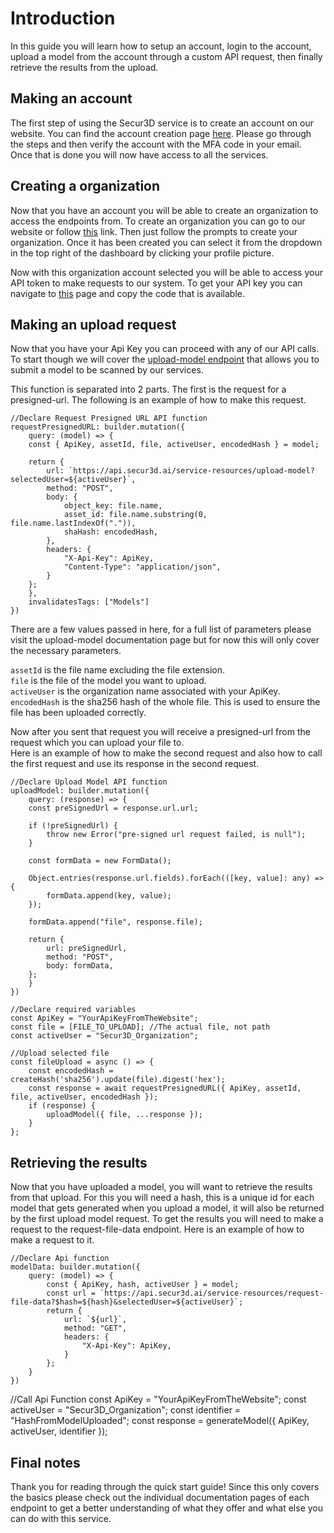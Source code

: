 # Introduction

In this guide you will learn how to setup an account, login to the account, upload a model from the account through a custom API request, then finally retrieve the results from the upload.  

## Making an account

The first step of using the Secur3D service is to create an account on our website. You can find the account creation page [here](https://www.app.secur3d.ai/auth/signup). Please go through the steps and then verify the account with the MFA code in your email. Once that is done you will now have access to all the services.

## Creating a organization

Now that you have an account you will be able to create an organization to access the endpoints from. To create an organization you can go to our website or follow [this](https://www.staging.secur3d.ai/dashboard/organization/create) link. Then just follow the prompts to create your organization. Once it has been created you can select it from the dropdown in the top right of the dashboard by clicking your profile picture.

Now with this organization account selected you will be able to access your API token to make requests to our system. To get your API key you can navigate to [this](https://www.staging.secur3d.ai/dashboard/organization/webhook) page and copy the code that is available.

## Making an upload request

Now that you have your Api Key you can proceed with any of our API calls. To start though we will cover the [upload-model endpoint](https://www.app.secur3d.ai/documentation/API/organizations/upload-model) that allows you to submit a model to be scanned by our services.

This function is separated into 2 parts. The first is the request for a presigned-url. The following is an example of how to make this request.

```
//Declare Request Presigned URL API function
requestPresignedURL: builder.mutation({
    query: (model) => {
    const { ApiKey, assetId, file, activeUser, encodedHash } = model;

    return {
        url: `https://api.secur3d.ai/service-resources/upload-model?selectedUser=${activeUser}`,
        method: "POST",
        body: {
            object_key: file.name,
            asset_id: file.name.substring(0, file.name.lastIndexOf(".")),
            shaHash: encodedHash,
        },
        headers: {
            "X-Api-Key": ApiKey,
            "Content-Type": "application/json",
        }
    };
    },
    invalidatesTags: ["Models"]
})
```

There are a few values passed in here, for a full list of parameters please visit the upload-model documentation page but for now this will only cover the necessary parameters.

`assetId` is the file name excluding the file extension.  
`file` is the file of the model you want to upload.  
`activeUser` is the organization name associated with your ApiKey.  
`encodedHash` is the sha256 hash of the whole file. This is used to ensure the file has been uploaded correctly.  

Now after you sent that request you will receive a presigned-url from the request which you can upload your file to.  
Here is an example of how to make the second request and also how to call the first request and use its response in the second request.

```
//Declare Upload Model API function
uploadModel: builder.mutation({
    query: (response) => {
    const preSignedUrl = response.url.url;

    if (!preSignedUrl) {
        throw new Error("pre-signed url request failed, is null");
    }

    const formData = new FormData();

    Object.entries(response.url.fields).forEach(([key, value]: any) => {
        formData.append(key, value);
    });

    formData.append("file", response.file);

    return {
        url: preSignedUrl,
        method: "POST",
        body: formData,
    };
    }
})

//Declare required variables
const ApiKey = "YourApiKeyFromTheWebsite";
const file = [FILE_TO_UPLOAD]; //The actual file, not path
const activeUser = "Secur3D_Organization";

//Upload selected file
const fileUpload = async () => {
    const encodedHash = createHash('sha256').update(file).digest('hex');
    const response = await requestPresignedURL({ ApiKey, assetId, file, activeUser, encodedHash });
    if (response) {
        uploadModel({ file, ...response });
    }
};
```

## Retrieving the results

Now that you have uploaded a model, you will want to retrieve the results from that upload.
For this you will need a hash, this is a unique id for each model that gets generated when you upload a model, it will also be returned by the first upload model request.
To get the results you will need to make a request to the request-file-data endpoint. Here is an example of how to make a request to it.

    //Declare Api function
    modelData: builder.mutation({
        query: (model) => {
            const { ApiKey, hash, activeUser } = model;
            const url = `https://api.secur3d.ai/service-resources/request-file-data?$hash=${hash}&selectedUser=${activeUser}`;
            return {
                url: `${url}`,
                method: "GET",
                headers: {
                    "X-Api-Key": ApiKey,
                }
            };
        }
    })

//Call Api Function
const ApiKey = "YourApiKeyFromTheWebsite";
const activeUser = "Secur3D_Organization";
const identifier = "HashFromModelUploaded";
const response = generateModel({ ApiKey, activeUser, identifier });

## Final notes

Thank you for reading through the quick start guide! Since this only covers the basics please check out the individual documentation pages of each endpoint to get a better understanding of what they offer and what else you can do with this service.  
